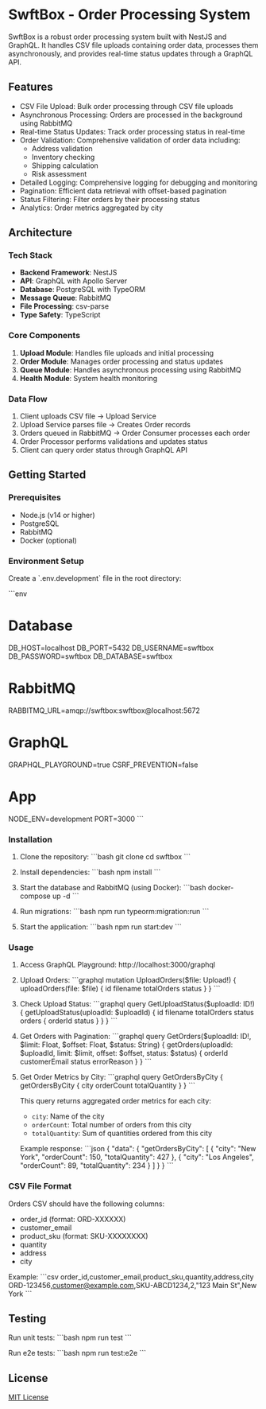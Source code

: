 # SwftBox - Order Processing System

SwftBox is a robust order processing system built with NestJS and GraphQL. It handles CSV file uploads containing order data, processes them asynchronously, and provides real-time status updates through a GraphQL API.

## Features

- CSV File Upload: Bulk order processing through CSV file uploads
- Asynchronous Processing: Orders are processed in the background using RabbitMQ
- Real-time Status Updates: Track order processing status in real-time
- Order Validation: Comprehensive validation of order data including:
  - Address validation
  - Inventory checking
  - Shipping calculation
  - Risk assessment
- Detailed Logging: Comprehensive logging for debugging and monitoring
- Pagination: Efficient data retrieval with offset-based pagination
- Status Filtering: Filter orders by their processing status
- Analytics: Order metrics aggregated by city

## Architecture

### Tech Stack
- **Backend Framework**: NestJS
- **API**: GraphQL with Apollo Server
- **Database**: PostgreSQL with TypeORM
- **Message Queue**: RabbitMQ
- **File Processing**: csv-parse
- **Type Safety**: TypeScript

### Core Components
1. **Upload Module**: Handles file uploads and initial processing
2. **Order Module**: Manages order processing and status updates
3. **Queue Module**: Handles asynchronous processing using RabbitMQ
4. **Health Module**: System health monitoring

### Data Flow
1. Client uploads CSV file → Upload Service
2. Upload Service parses file → Creates Order records
3. Orders queued in RabbitMQ → Order Consumer processes each order
4. Order Processor performs validations and updates status
5. Client can query order status through GraphQL API

## Getting Started

### Prerequisites
- Node.js (v14 or higher)
- PostgreSQL
- RabbitMQ
- Docker (optional)

### Environment Setup
Create a \`.env.development\` file in the root directory:

\`\`\`env
# Database
DB_HOST=localhost
DB_PORT=5432
DB_USERNAME=swftbox
DB_PASSWORD=swftbox
DB_DATABASE=swftbox

# RabbitMQ
RABBITMQ_URL=amqp://swftbox:swftbox@localhost:5672

# GraphQL
GRAPHQL_PLAYGROUND=true
CSRF_PREVENTION=false

# App
NODE_ENV=development
PORT=3000
\`\`\`

### Installation

1. Clone the repository:
   \`\`\`bash
   git clone <repository-url>
   cd swftbox
   \`\`\`

2. Install dependencies:
   \`\`\`bash
   npm install
   \`\`\`

3. Start the database and RabbitMQ (using Docker):
   \`\`\`bash
   docker-compose up -d
   \`\`\`

4. Run migrations:
   \`\`\`bash
   npm run typeorm:migration:run
   \`\`\`

5. Start the application:
   \`\`\`bash
   npm run start:dev
   \`\`\`

### Usage

1. Access GraphQL Playground: http://localhost:3000/graphql

2. Upload Orders:
   \`\`\`graphql
   mutation UploadOrders($file: Upload!) {
     uploadOrders(file: $file) {
       id
       filename
       totalOrders
       status
     }
   }
   \`\`\`

3. Check Upload Status:
   \`\`\`graphql
   query GetUploadStatus($uploadId: ID!) {
     getUploadStatus(uploadId: $uploadId) {
       id
       filename
       totalOrders
       status
       orders {
         orderId
         status
       }
     }
   }
   \`\`\`

4. Get Orders with Pagination:
   \`\`\`graphql
   query GetOrders($uploadId: ID!, $limit: Float, $offset: Float, $status: String) {
     getOrders(uploadId: $uploadId, limit: $limit, offset: $offset, status: $status) {
       orderId
       customerEmail
       status
       errorReason
     }
   }
   \`\`\`

5. Get Order Metrics by City:
   \`\`\`graphql
   query GetOrdersByCity {
     getOrdersByCity {
       city
       orderCount
       totalQuantity
     }
   }
   \`\`\`

   This query returns aggregated order metrics for each city:
   - `city`: Name of the city
   - `orderCount`: Total number of orders from this city
   - `totalQuantity`: Sum of quantities ordered from this city

   Example response:
   \`\`\`json
   {
     "data": {
       "getOrdersByCity": [
         {
           "city": "New York",
           "orderCount": 150,
           "totalQuantity": 427
         },
         {
           "city": "Los Angeles",
           "orderCount": 89,
           "totalQuantity": 234
         }
       ]
     }
   }
   \`\`\`

### CSV File Format
Orders CSV should have the following columns:
- order_id (format: ORD-XXXXXX)
- customer_email
- product_sku (format: SKU-XXXXXXXX)
- quantity
- address
- city

Example:
\`\`\`csv
order_id,customer_email,product_sku,quantity,address,city
ORD-123456,customer@example.com,SKU-ABCD1234,2,"123 Main St",New York
\`\`\`

## Testing

Run unit tests:
\`\`\`bash
npm run test
\`\`\`

Run e2e tests:
\`\`\`bash
npm run test:e2e
\`\`\`

## License

[MIT License](LICENSE)

